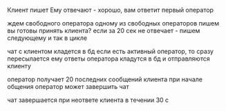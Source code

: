 Клиент пишет
Ему отвечают - хорошо, вам ответит первый оператор

ждем свободного оператора
одному из свободных операторов пишем вы готовы принять клиента?
если за 20 сек не отвечает - пишем следующему и так в цикле

чат с клиентом кладется в бд
если есть активный оператор, то сразу пересылается ему
ответы оператора кладутся в бд и отправляются клиенту

оператор получает 20 последних сообщений клиента при начале общения
оператор может завершить чат

чат завершается при неответе клиента в течении 30 с
